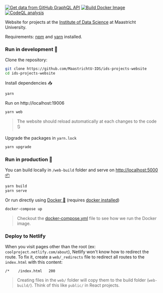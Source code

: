 [![Get data from GitHub GraphQL API](https://github.com/MaastrichtU-IDS/ids-projects-website/workflows/Get%20data%20from%20GitHub%20GraphQL%20API/badge.svg)](https://github.com/MaastrichtU-IDS/ids-projects-website/actions?query=workflow%3A%22Get+data+from+GitHub+GraphQL+API%22) [![Build Docker Image](https://github.com/MaastrichtU-IDS/ids-projects-website/workflows/Build%20Docker%20Image/badge.svg)](https://github.com/MaastrichtU-IDS/ids-projects-website/actions?query=workflow%3A%22Build+Docker+Image%22) [![CodeQL analysis](https://github.com/MaastrichtU-IDS/ids-projects-website/workflows/CodeQL%20analysis/badge.svg)](https://github.com/MaastrichtU-IDS/ids-projects-website/actions?query=workflow%3A%22CodeQL+analysis%22)

Website for projects at the [Institute of Data Science](http://maastrichtuniversity.nl/ids/) at Maastricht University.

Requirements:  [npm](https://www.npmjs.com/get-npm) and [yarn](https://classic.yarnpkg.com/en/docs/install/#debian-stable) installed.

### Run in development :construction:

Clone the repository:

```bash
git clone https://github.com/MaastrichtU-IDS/ids-projects-website
cd ids-projects-website
```

Install dependencies :inbox_tray:

```bash
yarn
```

Run on http://localhost:19006

```bash
yarn web
```

> The website should reload automatically at each changes to the code :arrows_clockwise:

Upgrade the packages in `yarn.lock`

```bash
yarn upgrade
```

### Run in production :rocket:

You can build locally in `/web-build` folder and serve on [http://localhost:5000 :package:](http://localhost:5000)

```bash
yarn build
yarn serve
```

Or run directly using [Docker :whale:](https://docs.docker.com/get-docker/) (requires [docker installed](https://docs.docker.com/get-docker/))

```bash
docker-compose up
```

> Checkout the [docker-compose.yml](/docker-compose.yml) file to see how we run the Docker image.

### Deploy to Netlify

When you visit pages other than the root (ex: `coolproject.netlify.com/about`), Netlify won't know how to redirect the route. To fix it, create a `web/_redirects` file to redirect all routes to the `index.html` with this content:

```
/*    /index.html   200
```

> Creating files in the `web/` folder will copy them to the build folder (`web-build/`). Think of this like `public/` in React projects.